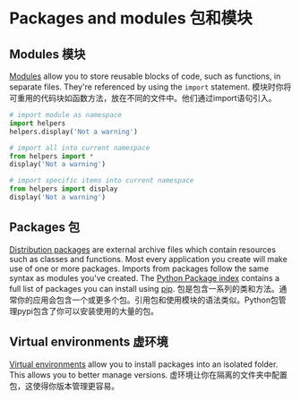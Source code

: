 # Packages and modules  包和模块

## Modules  模块

[Modules](https://docs.python.org/3/tutorial/modules.html) allow you to store reusable blocks of code, such as functions, in separate files. They're referenced by using the `import` statement.
模块时你将可重用的代码块如函数方法，放在不同的文件中。他们通过import语句引入。
``` python
# import module as namespace
import helpers
helpers.display('Not a warning')

# import all into current namespace
from helpers import *
display('Not a warning')

# import specific items into current namespace
from helpers import display
display('Not a warning')
```

## Packages 包

[Distribution packages](https://packaging.python.org/glossary/#term-distribution-package) are external archive files which contain resources such as classes and functions. Most every application you create will make use of one or more packages. Imports from packages follow the same syntax as modules you've created. The [Python Package index](https://pypi.org/) contains a full list of packages you can install using [pip](https://pip.pypa.io/en/stable/).
包是包含一系列的类和方法。通常你的应用会包含一个或更多个包。引用包和使用模块的语法类似。Python包管理pypi包含了你可以安装使用的大量的包。
## Virtual environments 虚环境

[Virtual environments](https://docs.python.org/3.7/library/exceptions.html) allow you to install packages into an isolated folder. This allows you to better manage versions.
虚环境让你在隔离的文件夹中配置包，这使得你版本管理更容易。
``` console

```
